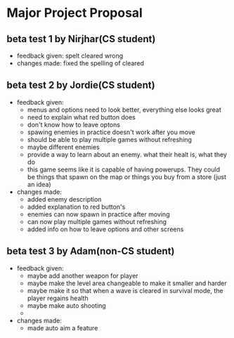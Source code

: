# Major Project Proposal

## beta test 1 by Nirjhar(CS student)
- feedback given: spelt cleared wrong
- changes made: fixed the spelling of cleared

## beta test 2 by Jordie(CS student)
- feedback given: 
    - menus and options need to look better, everything else looks great
    - need to explain what red button does
    - don't know how to leave optons
    - spawing enemies in practice doesn't work after you move
    - should be able to play multiple games without refreshing
    - maybe different enemies
    - provide a way to learn about an enemy. what their healt is, what they do
    - this game seems like it is capable of having powerups. They could be things 
      that spawn on the map or things you buy from a store (just an idea)
- changes made:
    - added enemy description
    - added explanation to red button's
    - enemies can now spawn in practice after moving
    - can now play multiple games without refreshing
    - added info on how to leave options and other screens


## beta test 3 by Adam(non-CS student)
- feedback given: 
    - maybe add another weapon for player
    - maybe make the level area changeable to make it smaller and harder
    - maybe make it so that when a wave is cleared in survival mode, the player regains health
    - maybe make auto shooting
    - 
- changes made:
    - made auto aim a feature